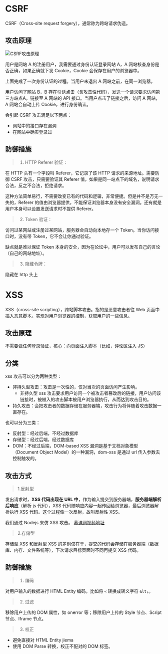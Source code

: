 # CSRF

CSRF（Cross-site request forgery），通常称为跨站请求伪造。

## 攻击原理

![CSRF攻击原理](https://s2.ax1x.com/2019/03/14/AAinl8.png)

用户是网站 A 的注册用户，我需要通过身份认证登录网站 A，A 网站核查身份是否正确，如果正确就下发 Cookie，Cookie 会保存在用户的浏览器中。

上面完成了一次身份认证的过程。当用户未退出 A 网站之前，在同一浏览器。

用户访问了网站 B，B 存在引诱点击（含攻击性代码），发送一个请求要求访问第三方站点A，链接至 A 网站的 API 接口。当用户点击了链接之后，访问 A 网站，A 网站会自动上传 Cookie，进行身份确认。

会引起 CSRF 攻击满足以下两点：

* 网站中的接口存在漏洞
* 在网站中确实登录过

## 防御措施

> 1. HTTP Referer 验证：

在 HTTP 头有一个字段叫 Referer，它记录了该 HTTP 请求的来源地址。需要防御 CSRF 攻击，只需要验证其 Referer 值，如果是同一站点下的域名，说明请求合法，反之不合法，拒绝请求。

这种方法简单易行，不需要改变已有的代码和逻辑，非常便捷。但是并不是万无一失的，Referer 的值由浏览器提供，不能保证浏览器本身没有安全漏洞。还有就是用户本身可以设置发送请求时不提供 Referer。

> 2. Token 验证：

访问过某网站或注册过某网站，服务器会自动向本地存一个 Token。当你访问接口时，没有带 Token，它不会让你通过验证。

缺点就是难以保证 Token 本身的安全，因为在论坛中，用户可以发布自己的言论（自己的网站地址）。

> 3. 隐藏令牌：

隐藏在 http 头上

# XSS

XSS（cross-site scripting），跨站脚本攻击。指的是恶意攻击者往 Web 页面中插入恶意脚本。实现对用户浏览器的控制，获取用户的一些信息。

## 攻击原理

不需要做任何登录验证，核心：向页面注入脚本（比如，评论区注入 JS）

## 分类

xss 攻击可以分为两种类型：

* 非持久型攻击：攻击是一次性的，仅对当次的页面访问产生影响。
  * 非持久型 xss 攻击要求用户访问一个被攻击者篡改后的链接，用户访问该链接时，被植入的攻击脚本被用户浏览器执行，从而达到攻击目的。
* 持久攻击：会把攻击者的数据存储在服务器端，攻击行为将伴随着攻击数据一直存在。

也可以分为三类：

* 反射型：经过后端，不经过数据库
* 存储型：经过后端，经过数据库
* DOM：不经过后端，DOM-based XSS 漏洞是基于文档对象模型（Document Object Model）的一种漏洞，dom-xss 是通过 url 传入参数去控制触发的。

## 攻击方式

> 1.反射型

发出请求时，**XSS 代码出现在 URL 中**，作为输入提交到服务器端，**服务器端解析后响应**（解析 js 代码），XSS 代码随响应内容一起传回给浏览器，最后浏览器解析执行 XSS 代码。这个过程像一次反射，故叫反射性 XSS。

我们通过 Nodejs 来仿 XSS 攻击。 [慕课网视频地址](https://www.imooc.com/video/14368)

> 2.存储型

存储型 XSS 和反射型 XSS 的差别仅在于，提交的代码会存储在服务器端（数据库、内存、文件系统等），下次请求目标页面时不同再提交 XSS 代码。

## 防御措施

> 1. 编码

对用户输入的数据进行 HTML Entity 编码。比如将 `<` 转换成转义字符 `&lt;`。

> 2. 过滤

移除用户上传的 DOM 属性，如 onerror 等；移除用户上传的 Style 节点、Script 节点、Iframe 节点。

> 3. 校正

* 避免直接对 HTML Entity jiema
* 使用 DOM Parse 转换，校正不配对的 DOM 标签。